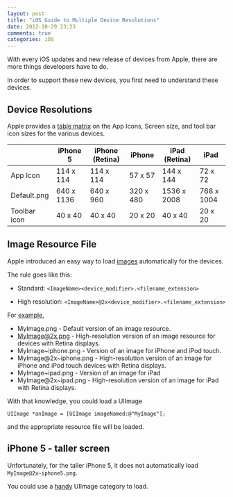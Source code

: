 ```yaml
---
layout: post
title: "iOS Guide to Multiple Device Resolutions"
date: 2012-10-29 23:23
comments: true
categories: iOS
---
```


With every iOS updates and new release of devices from Apple, there are more things developers have to do.

In order to support these new devices, you first need to understand these devices.

<!-- more -->

## Device Resolutions ##

Apple provides a [table matrix](http://developer.apple.com/library/ios/#documentation/UserExperience/Conceptual/MobileHIG/IconsImages/IconsImages.html#//apple_ref/doc/uid/TP40006556-CH14-SW1) on the App Icons, Screen size, and tool bar icon sizes for the various devices.

| 		      | iPhone 5        | iPhone (Retina)	| iPhone 		| iPad (Retina)	| iPad 			|
| ----------- | --------------- | ----------------- | ------------- | -------------	| ------------- |
| App Icon    | 114 x 114 		| 114 x 114			| 57 x 57		| 144 x 144		| 72 x 72		
| Default.png | 640 x 1136		| 640 x 960			| 320 x 480		| 1536 x 2008 	| 768 x 1004 	
| Toolbar icon| 40 x 40 		| 40 x 40 			| 20 x 20 		| 40 x 40 		| 20 x 20 		

## Image Resource File ##
Apple introduced an easy way to load [images](http://developer.apple.com/library/ios/#documentation/2DDrawing/Conceptual/DrawingPrintingiOS/SupportingHiResScreensInViews/SupportingHiResScreensInViews.html#//apple_ref/doc/uid/TP40010156-CH15) automatically for the devices. 

The rule goes like this:

- Standard: `<ImageName><device_modifier>.<filename_extension>`

- High resolution: `<ImageName>@2x<device_modifier>.<filename_extension>`

For [example](http://developer.apple.com/library/ios/#documentation/Cocoa/Conceptual/LoadingResources/ImageSoundResources/ImageSoundResources.html#//apple_ref/doc/uid/10000051i-CH7-SW1),

- MyImage.png - Default version of an image resource.
- MyImage@2x.png - High-resolution version of an image resource for devices with Retina displays.
- MyImage~iphone.png - Version of an image for iPhone and iPod touch.
- MyImage@2x~iphone.png - High-resolution version of an image for iPhone and iPod touch devices with Retina displays.
- MyImage~ipad.png - Version of an image for iPad
- MyImage@2x~ipad.png - High-resolution version of an image for iPad with Retina displays.

With that knowledge, you could load a UIImage 

	UIImage *anImage = [UIImage imageNamed:@"MyImage"];

and the appropriate resource file will be loaded.


## iPhone 5 - taller screen ##

Unfortunately, for the taller iPhone 5, it does not automatically load `MyImage@2x~iphone5.png`.

You could use a [handy](http://stackoverflow.com/questions/5088945/use-2x-retina-images-for-ipad-in-universal-app-and-does-apple-prefer-native-ap) UIImage category to load.




